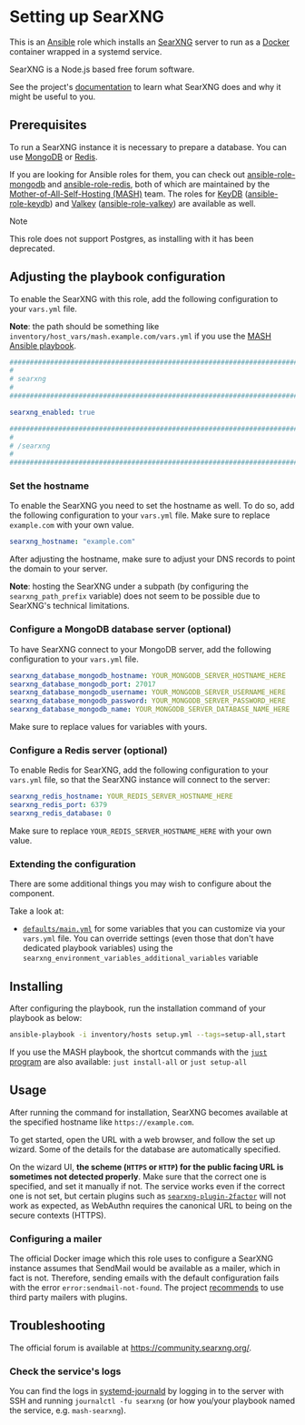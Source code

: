<!--
SPDX-FileCopyrightText: 2020 - 2024 MDAD project contributors
SPDX-FileCopyrightText: 2020 - 2024 Slavi Pantaleev
SPDX-FileCopyrightText: 2020 Aaron Raimist
SPDX-FileCopyrightText: 2020 Chris van Dijk
SPDX-FileCopyrightText: 2020 Dominik Zajac
SPDX-FileCopyrightText: 2020 Mickaël Cornière
SPDX-FileCopyrightText: 2022 François Darveau
SPDX-FileCopyrightText: 2022 Julian Foad
SPDX-FileCopyrightText: 2022 Warren Bailey
SPDX-FileCopyrightText: 2023 Antonis Christofides
SPDX-FileCopyrightText: 2023 Felix Stupp
SPDX-FileCopyrightText: 2023 Julian-Samuel Gebühr
SPDX-FileCopyrightText: 2023 Pierre 'McFly' Marty
SPDX-FileCopyrightText: 2024 Thomas Miceli
SPDX-FileCopyrightText: 2024 - 2025 Suguru Hirahara

SPDX-License-Identifier: AGPL-3.0-or-later
-->

# Setting up SearXNG

This is an [Ansible](https://www.ansible.com/) role which installs an [SearXNG](https://github.com/searxng/searxng-docker/) server to run as a [Docker](https://www.docker.com/) container wrapped in a systemd service.

SearXNG is a Node.js based free forum software.

See the project's [documentation](https://docs.searxng.org/) to learn what SearXNG does and why it might be useful to you.

## Prerequisites

To run a SearXNG instance it is necessary to prepare a database. You can use [MongoDB](https://mongodb.com) or [Redis](https://redis.io/).

If you are looking for Ansible roles for them, you can check out [ansible-role-mongodb](https://github.com/mother-of-all-self-hosting/ansible-role-mongodb) and [ansible-role-redis](https://github.com/mother-of-all-self-hosting/ansible-role-redis), both of which are maintained by the [Mother-of-All-Self-Hosting (MASH)](https://github.com/mother-of-all-self-hosting) team. The roles for [KeyDB](https://keydb.dev/) ([ansible-role-keydb](https://github.com/mother-of-all-self-hosting/ansible-role-keydb)) and [Valkey](https://valkey.io/) ([ansible-role-valkey](https://github.com/mother-of-all-self-hosting/ansible-role-valkey)) are available as well.

>[!NOTE]
> This role does not support Postgres, as installing with it has been deprecated.

## Adjusting the playbook configuration

To enable the SearXNG with this role, add the following configuration to your `vars.yml` file.

**Note**: the path should be something like `inventory/host_vars/mash.example.com/vars.yml` if you use the [MASH Ansible playbook](https://github.com/mother-of-all-self-hosting/mash-playbook).

```yaml
########################################################################
#                                                                      #
# searxng                                                              #
#                                                                      #
########################################################################

searxng_enabled: true

########################################################################
#                                                                      #
# /searxng                                                             #
#                                                                      #
########################################################################
```

### Set the hostname

To enable the SearXNG you need to set the hostname as well. To do so, add the following configuration to your `vars.yml` file. Make sure to replace `example.com` with your own value.

```yaml
searxng_hostname: "example.com"
```

After adjusting the hostname, make sure to adjust your DNS records to point the domain to your server.

**Note**: hosting the SearXNG under a subpath (by configuring the `searxng_path_prefix` variable) does not seem to be possible due to SearXNG's technical limitations.

### Configure a MongoDB database server (optional)

To have SearXNG connect to your MongoDB server, add the following configuration to your `vars.yml` file.

```yaml
searxng_database_mongodb_hostname: YOUR_MONGODB_SERVER_HOSTNAME_HERE
searxng_database_mongodb_port: 27017
searxng_database_mongodb_username: YOUR_MONGODB_SERVER_USERNAME_HERE
searxng_database_mongodb_password: YOUR_MONGODB_SERVER_PASSWORD_HERE
searxng_database_mongodb_name: YOUR_MONGODB_SERVER_DATABASE_NAME_HERE
```

Make sure to replace values for variables with yours.

### Configure a Redis server (optional)

To enable Redis for SearXNG, add the following configuration to your `vars.yml` file, so that the SearXNG instance will connect to the server:

```yaml
searxng_redis_hostname: YOUR_REDIS_SERVER_HOSTNAME_HERE
searxng_redis_port: 6379
searxng_redis_database: 0
```

Make sure to replace `YOUR_REDIS_SERVER_HOSTNAME_HERE` with your own value.

### Extending the configuration

There are some additional things you may wish to configure about the component.

Take a look at:

- [`defaults/main.yml`](../defaults/main.yml) for some variables that you can customize via your `vars.yml` file. You can override settings (even those that don't have dedicated playbook variables) using the `searxng_environment_variables_additional_variables` variable

## Installing

After configuring the playbook, run the installation command of your playbook as below:

```sh
ansible-playbook -i inventory/hosts setup.yml --tags=setup-all,start
```

If you use the MASH playbook, the shortcut commands with the [`just` program](https://github.com/mother-of-all-self-hosting/mash-playbook/blob/main/docs/just.md) are also available: `just install-all` or `just setup-all`

## Usage

After running the command for installation, SearXNG becomes available at the specified hostname like `https://example.com`.

To get started, open the URL with a web browser, and follow the set up wizard. Some of the details for the database are automatically specified.

On the wizard UI, **the scheme (`HTTPS` or `HTTP`) for the public facing URL is sometimes not detected properly**. Make sure that the correct one is specified, and set it manually if not. The service works even if the correct one is not set, but certain plugins such as [`searxng-plugin-2factor`](https://github.com/julianlam/searxng-plugin-2factor) will not work as expected, as WebAuthn requires the canonical URL to being on the secure contexts (HTTPS).

### Configuring a mailer

The official Docker image which this role uses to configure a SearXNG instance assumes that SendMail would be available as a mailer, which in fact is not. Therefore, sending emails with the default configuration fails with the error `error:sendmail-not-found`. The project [recommends](https://docs.searxng.org/configuring/plugins/emailers/) to use third party mailers with plugins.

## Troubleshooting

The official forum is available at <https://community.searxng.org/>.

### Check the service's logs

You can find the logs in [systemd-journald](https://www.freedesktop.org/software/systemd/man/systemd-journald.service.html) by logging in to the server with SSH and running `journalctl -fu searxng` (or how you/your playbook named the service, e.g. `mash-searxng`).
